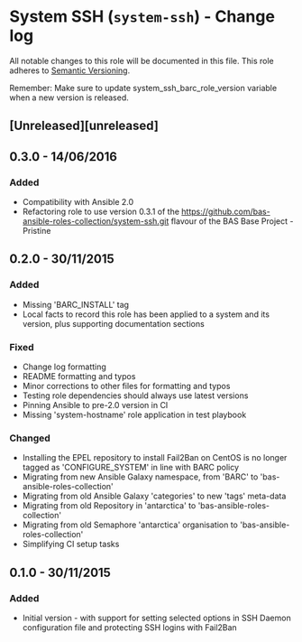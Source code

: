 # System SSH (`system-ssh`) - Change log

All notable changes to this role will be documented in this file.
This role adheres to [Semantic Versioning](http://semver.org/spec/v2.0.0.html).

Remember: Make sure to update system_ssh_barc_role_version variable when a new version is released.

## [Unreleased][unreleased]

## 0.3.0 - 14/06/2016

### Added

* Compatibility with Ansible 2.0
* Refactoring role to use version 0.3.1 of the https://github.com/bas-ansible-roles-collection/system-ssh.git flavour 
of the BAS Base Project - Pristine

## 0.2.0 - 30/11/2015

### Added

* Missing 'BARC_INSTALL' tag
* Local facts to record this role has been applied to a system and its version, plus supporting documentation sections

### Fixed

* Change log formatting
* README formatting and typos
* Minor corrections to other files for formatting and typos
* Testing role dependencies should always use latest versions
* Pinning Ansible to pre-2.0 version in CI
* Missing 'system-hostname' role application in test playbook

### Changed

* Installing the EPEL repository to install Fail2Ban on CentOS is no longer tagged as 'CONFIGURE_SYSTEM' in line with
BARC policy
* Migrating from new Ansible Galaxy namespace, from 'BARC' to 'bas-ansible-roles-collection'
* Migrating from old Ansible Galaxy 'categories' to new 'tags' meta-data
* Migrating from old Repository in 'antarctica' to 'bas-ansible-roles-collection'
* Migrating from old Semaphore 'antarctica' organisation to 'bas-ansible-roles-collection'
* Simplifying CI setup tasks

## 0.1.0 - 30/11/2015

### Added

* Initial version - with support for setting selected options in SSH Daemon configuration file and protecting SSH 
logins with Fail2Ban
